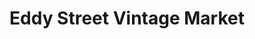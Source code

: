 ---
title: "Eddy Street Vintage Market"
url: /gardnerville/eddy-street-vintage-market/
shop: Antiquitäten
---